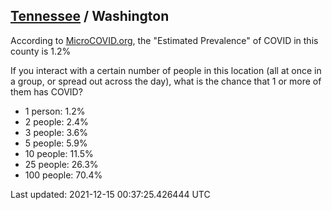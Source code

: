 
## [Tennessee](/united-states/tennessee) / Washington

According to [MicroCOVID.org](http://microcovid.org),
the "Estimated Prevalence" of COVID in this county is 1.2%

If you interact with a certain number of people in this location
(all at once in a group, or spread out across the day), what is the chance that
1 or more of them has COVID?

- 1 person: 1.2%
- 2 people: 2.4%
- 3 people: 3.6%
- 5 people: 5.9%
- 10 people: 11.5%
- 25 people: 26.3%
- 100 people: 70.4%

Last updated: 2021-12-15 00:37:25.426444 UTC
